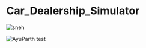 # Car_Dealership_Simulator
![sneh](https://github.com/user-attachments/assets/fac0e243-bec7-425b-b34f-7cab130a6f4c)


![AyuParth](https://github.com/user-attachments/assets/37dee20b-cdfe-41c0-aff9-07c14766aa5f)
test
